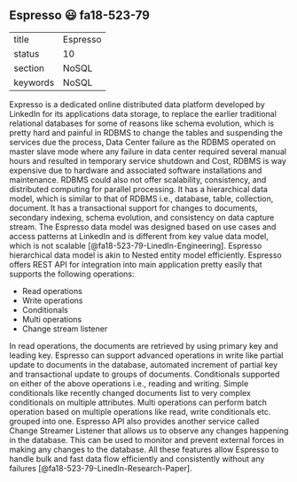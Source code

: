 ## Espresso :smiley: fa18-523-79


|          |              |
| -------- | ------------ |
| title    | Espresso     | 
| status   | 10           |
| section  | NoSQL        |
| keywords | NoSQL        |



Expresso is a dedicated online distributed data platform developed by LinkedIn for its applications data storage, to replace the earlier traditional relational databases for some of reasons like schema evolution, which is pretty hard and painful in RDBMS to change the tables and suspending the services due the process, Data Center failure as the RDBMS operated on master slave mode where any failure in data center required several manual hours and resulted in temporary service shutdown and Cost, RDBMS is way expensive due to hardware and associated software installations and maintenance. RDBMS could also not offer scalability, consistency, and distributed computing for parallel processing. It has a hierarchical data model, which is similar to that of RDBMS i.e., database, table, collection, document. It has a transactional support for changes to documents, secondary indexing, schema evolution, and consistency on data capture stream. The Espresso data model was designed based on use cases and access patterns at LinkedIn and is different from key value data model, which is not scalable [@fa18-523-79-LinedIn-Engineering]. Espresso hierarchical data model is akin to Nested entity model efficiently. Espresso offers REST API for integration into main application pretty easily that supports the following operations:

* Read operations 
* Write operations 
* Conditionals 
* Multi operations 
* Change stream listener 

In read operations, the documents are retrieved by using primary key and leading key. Espresso can support advanced operations in write like partial update to documents in the database, automated increment of partial key and transactional update to groups of documents. Conditionals supported on either of the above operations i.e., reading and writing. Simple conditionals like recently changed documents list to very complex conditionals on multiple attributes. Multi operations can perform batch operation based on multiple operations like read, write conditionals etc. grouped into one. Espresso API also provides another service called Change Streamer Listener that allows us to observe any changes happening in the database. This can be used to monitor and prevent external forces in making any changes to the database. All these features allow Espresso to handle bulk and fast data flow efficiently and consistently without any failures [@fa18-523-79-LinedIn-Research-Paper].


